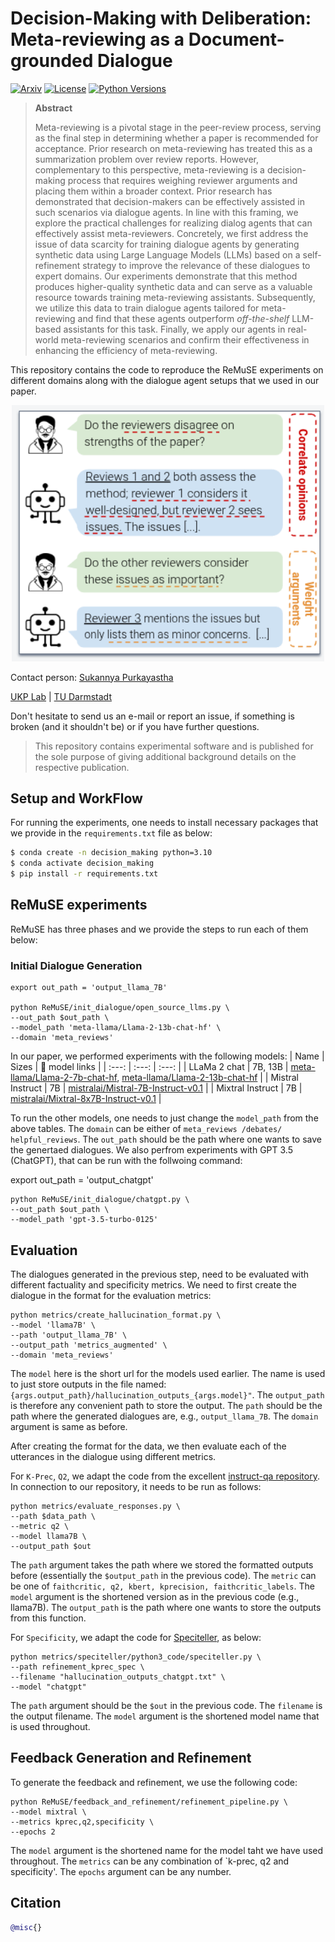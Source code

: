 # Decision-Making with Deliberation: Meta-reviewing as a Document-grounded Dialogue

[![Arxiv](https://img.shields.io/badge/Arxiv-2409.19505-red?style=flat&logo=arxiv&logoColor=white)]()
[![License](https://img.shields.io/github/license/UKPLab/ukp-project-template)](https://opensource.org/licenses/Apache-2.0)
[![Python Versions](https://img.shields.io/badge/Python-3.9-blue.svg?style=flat&logo=python&logoColor=white)](https://www.python.org/)
>  **Abstract**
>
> Meta-reviewing is a pivotal stage in the peer-review process, serving as the final step in determining whether a paper is recommended for acceptance. Prior research on meta-reviewing has treated this as a summarization problem over review reports. However, complementary to this perspective, meta-reviewing is a decision-making process that requires weighing reviewer arguments and placing them within a broader context. Prior research has demonstrated that decision-makers can be effectively assisted in such scenarios via dialogue agents. In line with this framing,
we explore the practical challenges for realizing dialog agents that can effectively assist meta-reviewers. Concretely, we first address the issue of data scarcity for training dialogue agents by generating synthetic data using Large Language Models (LLMs) based on a self-refinement strategy to improve the relevance of these dialogues to expert domains. Our experiments demonstrate that this method produces higher-quality synthetic data and can serve as a valuable resource towards training meta-reviewing assistants. Subsequently, we utilize this data to train dialogue agents tailored for meta-reviewing and find that these agents outperform *off-the-shelf* LLM-based assistants for this task. Finally, we apply our agents in real-world meta-reviewing scenarios and confirm their effectiveness in enhancing the efficiency of meta-reviewing.
>
This repository contains the code to reproduce the ReMuSE experiments on different domains along with the dialogue agent setups that we used in our paper. 

<p align="center">
<img src="assets/Fig1_v2.png" width="500">
</p>


Contact person: [Sukannya Purkayastha](mailto:sukannya.purkayastha@tu-darmstadt.de)

[UKP Lab](https://www.ukp.tu-darmstadt.de/) | [TU Darmstadt](https://www.tu-darmstadt.de/
)

Don't hesitate to send us an e-mail or report an issue, if something is broken (and it shouldn't be) or if you have further questions.

> This repository contains experimental software and is published for the sole purpose of giving additional background details on the respective publication.



## Setup and WorkFlow
For running the experiments, one needs to install necessary packages that we provide in the ``requirements.txt`` file as below:
>
```bash
$ conda create -n decision_making python=3.10
$ conda activate decision_making
$ pip install -r requirements.txt
```
>

## ReMuSE experiments
ReMuSE has three phases and we provide the steps to run each of them below:

### Initial Dialogue Generation

>
    export out_path = 'output_llama_7B'
    
    python ReMuSE/init_dialogue/open_source_llms.py \
    --out_path $out_path \
    --model_path 'meta-llama/Llama-2-13b-chat-hf' \
    --domain 'meta_reviews'
>
In our paper, we performed experiments with the following models:
| Name     | Sizes | 🤗 model links   |
| :---: | :---: | :---: |
| LLaMa 2 chat    |  7B, 13B | [meta-llama/Llama-2-7b-chat-hf](https://huggingface.co/meta-llama/Llama-2-7b-chat-hf), [meta-llama/Llama-2-13b-chat-hf](https://huggingface.co/meta-llama/Llama-2-13b-chat-hf) |
| Mistral Instruct    | 7B   | [mistralai/Mistral-7B-Instruct-v0.1](https://huggingface.co/mistralai/Mistral-7B-Instruct-v0.1)  |
| Mixtral Instruct    | 7B   | [mistralai/Mixtral-8x7B-Instruct-v0.1](https://huggingface.co/mistralai/Mixtral-8x7B-Instruct-v0.1) |

To run the other models, one needs to just change the ``model_path`` from the above tables. The ``domain`` can be either of ``meta_reviews /debates/ helpful_reviews``. The ``out_path`` should be the path where one wants to save the genertaed dialogues. We also perfrom experiments with  GPT 3.5 (ChatGPT), that can be run with the follwoing command:
>
export out_path = 'output_chatgpt'
>
>
    python ReMuSE/init_dialogue/chatgpt.py \
    --out_path $out_path \
    --model_path 'gpt-3.5-turbo-0125'
>

## Evaluation
The dialogues generated in the previous step, need to be evaluated with different factuality and specificity metrics. We need to first create the dialogue in the format for the evaluation metrics:
>
>
    python metrics/create_hallucination_format.py \
    --model 'llama7B' \
    --path 'output_llama_7B' \
    --output_path 'metrics_augmented' \
    --domain 'meta_reviews'
>
>
The ``model`` here is the short url for the models used earlier. The name is used to just store outputs in the file named: ``{args.output_path}/hallucination_outputs_{args.model}"``. The ``output_path`` is therefore any convenient path to store the output. The ``path`` should be the path where the generated dialogues are, e.g., ``output_llama_7B``. The ``domain`` argument is same as before.

After creating the format for the data, we then evaluate each of the utterances in the dialogue using different metrics.

For ``K-Prec``, ``Q2``, we adapt the code from the excellent [instruct-qa repository](https://github.com/McGill-NLP/instruct-qa). In connection to our repository, it needs to be run as follows:
>
    python metrics/evaluate_responses.py \
    --path $data_path \
    --metric q2 \
    --model llama7B \
    --output_path $out
>
The ``path`` argument takes the path where we stored the formatted outputs before (essentially the ``$output_path`` in the previous code). The ``metric`` can be one of ``faithcritic, q2, kbert, kprecision, faithcritic_labels``. The ``model`` argument is the shortened version as in the previous code (e.g., llama7B). The ``output_path`` is the path where one wants to store the outputs from this function.

For ``Specificity``, we adapt the code for [Speciteller](https://github.com/jjessyli/speciteller), as below:
>
    python metrics/speciteller/python3_code/speciteller.py \
    --path refinement_kprec_spec \
    --filename "hallucination_outputs_chatgpt.txt" \
    --model "chatgpt" 
> 

The ``path`` argument should be the ``$out`` in the previous code. The      ``filename`` is the output filename. The  ``model`` argument is the shortened model name that is used throughout.  


## Feedback Generation and Refinement
To generate the feedback and refinement, we use the following code:

>
    python ReMuSE/feedback_and_refinement/refinement_pipeline.py \
    --model mixtral \
    --metrics kprec,q2,specificity \
    --epochs 2
>
The ``model`` argument is the shortened name for the model taht we have used throughout. The ``metrics`` can be any combination of `k-prec, q2 and specificity'. The ``epochs`` argument can be any number.

## Citation

```bib
@misc{}
```
